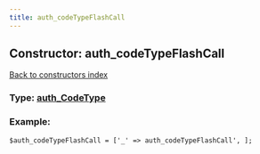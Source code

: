 ```yaml
---
title: auth_codeTypeFlashCall
---
```

## Constructor: auth\_codeTypeFlashCall  
[Back to constructors index](index.md)






### Type: [auth\_CodeType](../types/auth_CodeType.md)


### Example:

```
$auth_codeTypeFlashCall = ['_' => auth_codeTypeFlashCall', ];
```